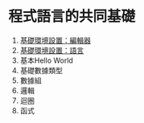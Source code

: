 # 程式語言的共同基礎

1. [基礎環境設置：編輯器](./BasicEnvironmentSetup_Editor/BasicEnvironmentSetup_Editor.md)
2. [基礎環境設置：語言](./BasicEnvironmentSetup_Language/BasicEnvironmentSetup_Language.md)
3. 基本Hello World
4. 基礎數據類型
5. 數據組
6. 邏輯
7. 迴圈
8. 函式
